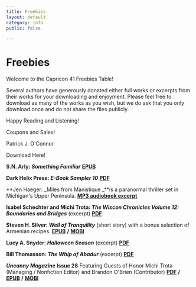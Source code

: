 ```yaml
---
title: Freebies
layout: default
category: info
public: false

---
```

# Freebies

Welcome to the Capricon 41 Freebies Table!

Several authors have generously donated either full works or excerpts from their works for your downloading and enjoyment. Please feel free to download as many of the works as you wish, but we do ask that you only download once and do not share the files publicly.

Happy Reading and Listening!

Coupons and Sales!

Patrick J. O'Connor

Download Here!

**S.N. Arly: _Something Familiar_** [**EPUB**](/assets/images/something-familiar-2nd-print-s-n-arly-1.epub)

**Dark Helix Press: _E-Book Sampler 10_** [**PDF**](/assets/images/dark-helix-press-ebook-sampler_final.pdf)

\**Jen Haeger: _Miles from Manistique _**is a paranormal thriller set in Michigan's Upper Peninsula. [**MP3 audiobook excerpt**](/assets/images/five-minute-sample_miles-from-manistique.mp3)

**Isabel Schechter and Michi Trota: _The Wiscon Chronicles Volume 12: Boundaries and Bridges_** (excerpt) [**PDF**](/assets/images/wisconchronicles12.pdf)

**Steven H. Silver: _Well of Tranquility_** (short story) with a bonus selection of Armenian recipes. [**EPUB**](/assets/images/silver-well-of-tranquility-and-a-selection-of-armenian-recipes.epub) **/** [**MOBI**](/assets/images/silver-well-of-tranquility-and-a-selection-of-armenian-recipes.mobi)

**Lucy A. Snyder: _Halloween Season_** (excerpt) [**PDF**](/assets/images/halloween-season-excerpt.pdf)

**Bill Thomasson: _The Whip of Abadur_** (excerpt) [**PDF**](/assets/images/whip-of-abadur-prologue-chapter.pdf)

**_Uncanny Magazine_ Issue 28** Featuring Guests of Honor Michi Trota (Managing / Nonfiction Editor) and Brandon O'Brien (Contributor)   [**PDF**](/assets/images/uncanny_issue_28.pdf) **/** [**EPUB**](/assets/images/uncanny_issue_28.epub) **/** [**MOBI**](/assets/images/uncanny_issue_28.mobi)